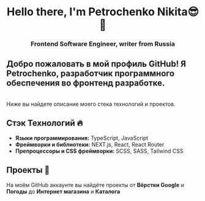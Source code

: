 <h1 align="center">Hello there, I'm Petrochenko Nikita😎👋

<h3 align="center">Frontend Software Engineer, writer from Russia</h3>

<h2>Добро пожаловать в мой профиль GitHub! Я Petrochenko, разработчик программного обеспечения во фронтенд разработке.</h2> <br>
Ниже вы найдете описание моего стека технологий и проектов.

## Стэк Технологий 🔥

- **Языки программирования:** TypeScript, JavaScript
- **Фреймворки и библиотеки:** NEXT.js, React, React Router
- **Препроцессоры и CSS фреймворки:** SCSS, SASS, Tailwind CSS

## Проекты 🚀

На моём GitHub аккаунте вы найдёте проекты от **Вёрстки Google** и **Погоды** до **Интернет магазина** и **Каталога**
